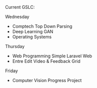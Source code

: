 Current GSLC:

Wednesday
- Comptech
  Top Down Parsing
- Deep Learning
  GAN
- Operating Systems

Thursday
- Web Programming
  Simple Laravel Web
- Entre
  Edit Video & Feedback Grid

Friday
- Computer Vision
	Progress Project

